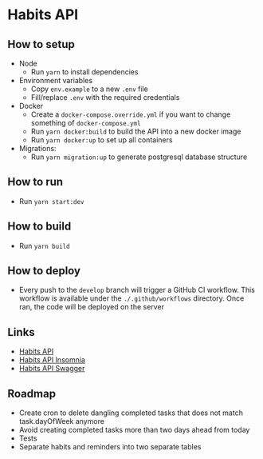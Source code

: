# Habits API

## How to setup

- Node
  - Run `yarn` to install dependencies
- Environment variables
  - Copy `env.example` to a new `.env` file
  - Fill/replace `.env` with the required credentials
- Docker
  - Create a `docker-compose.override.yml` if you want to change something of `docker-compose.yml`
  - Run `yarn docker:build` to build the API into a new docker image
  - Run `yarn docker:up` to set up all containers
- Migrations:
  - Run `yarn migration:up` to generate postgresql database structure

## How to run

- Run `yarn start:dev`

## How to build

- Run `yarn build`

## How to deploy

- Every push to the `develop` branch will trigger a GitHub CI workflow. This workflow is available under the `./.github/workflows` directory. Once ran, the code will be deployed on the server

## Links

- [Habits API](https://habits-api.ondaniel.com.br)
- [Habits API Insomnia](https://github.com/ondanieldev/habits-api-insomnia)
- [Habits API Swagger](https://habits-api.ondaniel.com.br/api)

## Roadmap

- Create cron to delete dangling completed tasks that does not match task.dayOfWeek anymore
- Avoid creating completed tasks more than two days ahead from today
- Tests
- Separate habits and reminders into two separate tables
